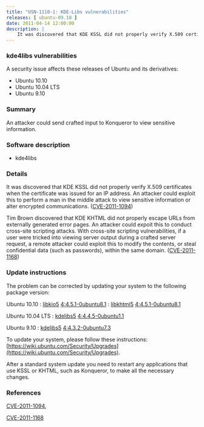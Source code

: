 ```yaml
---
title: "USN-1110-1: KDE-Libs vulnerabilities"
releases: [ ubuntu-09.10 ]
date: 2011-04-14 12:00:00
description: |
    It was discovered that KDE KSSL did not properly verify X.509 certificates when the certificate was issued for an IP address. An attacker could exploit this to perform a man in the middle attack to view sensitive information or alter encrypted communications. ([CVE-2011-1094](http://people.ubuntu.com/~ubuntu-security/cve/CVE-2011-1094))
--- 
```

 
### kde4libs vulnerabilities

A security issue affects these releases of Ubuntu and its derivatives:

* Ubuntu 10.10
* Ubuntu 10.04 LTS
* Ubuntu 9.10

### Summary

An attacker could send crafted input to Konqueror to view sensitive information.

### Software description

* kde4libs 

### Details

It was discovered that KDE KSSL did not properly verify X.509 certificates when the certificate was issued for an IP address. An attacker could exploit this to perform a man in the middle attack to view sensitive information or alter encrypted communications. ([CVE-2011-1094](http://people.ubuntu.com/~ubuntu-security/cve/CVE-2011-1094))

Tim Brown discovered that KDE KHTML did not properly escape URLs from externally generated error pages. An attacker could expoit this to conduct cross-site scripting attacks. With cross-site scripting vulnerabilities, if a user were tricked into viewing server output during a crafted server request, a remote attacker could exploit this to modify the contents, or steal confidential data (such as passwords), within the same domain. ([CVE-2011-1168](http://people.ubuntu.com/~ubuntu-security/cve/CVE-2011-1168)) 

### Update instructions

The problem can be corrected by updating your system to the following package version:

Ubuntu 10.10
 : [libkio5](https://launchpad.net/ubuntu/+source/kde4libs) <span> [4:4.5.1-0ubuntu8.1](https://launchpad.net/ubuntu/+source/kde4libs/4:4.5.1-0ubuntu8.1) </span> 
 : [libkhtml5](https://launchpad.net/ubuntu/+source/kde4libs) <span> [4:4.5.1-0ubuntu8.1](https://launchpad.net/ubuntu/+source/kde4libs/4:4.5.1-0ubuntu8.1) </span> 

Ubuntu 10.04 LTS
 : [kdelibs5](https://launchpad.net/ubuntu/+source/kde4libs) <span> [4:4.4.5-0ubuntu1.1](https://launchpad.net/ubuntu/+source/kde4libs/4:4.4.5-0ubuntu1.1) </span> 

Ubuntu 9.10
 : [kdelibs5](https://launchpad.net/ubuntu/+source/kde4libs) <span> [4:4.3.2-0ubuntu7.3](https://launchpad.net/ubuntu/+source/kde4libs/4:4.3.2-0ubuntu7.3) </span> 

To update your system, please follow these instructions: [https://wiki.ubuntu.com/Security/Upgrades](https://wiki.ubuntu.com/Security/Upgrades).

After a standard system update you need to restart any applications that use KSSL or KHTML, such as Konqueror, to make all the necessary changes. 

### References

 [CVE-2011-1094](http://people.ubuntu.com/~ubuntu-security/cve/CVE-2011-1094), 

 [CVE-2011-1168](http://people.ubuntu.com/~ubuntu-security/cve/CVE-2011-1168)
 
